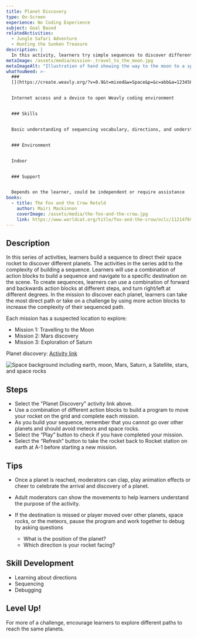 ```yaml
---
title: Planet Discovery
type: On-Screen
experience: No Coding Experience
subject: Goal Based
relatedActivities:
  - Jungle Safari Adventure
  - Hunting the Sunken Treasure
description: |
  In this activity, learners try simple sequences to discover different planets.
metaImage: /assets/media/mission-_travel_to_the_moon.jpg
metaImageAlt: "Illustration of hand showing the way to the moon to a space rocket. "
whatYouNeed: >-
  ###
  [](https://create.weavly.org/?v=0.9&t=mixed&w=Space&p=&c=abb&a=123456ABDabd)Tools


  Internet access and a device to open Weavly coding environment


  ### Skills


  Basic understanding of sequencing vocabulary, directions, and understanding of the selected coding environment


  ### Environment


  Indoor


  ### Support


  Depends on the learner, could be independent or require assistance
books:
  - title: The Fox and the Crow Retold
    author: Mairi Mackinnon
    coverImage: /assets/media/the-fox-and-the-crow.jpg
    link: https://www.worldcat.org/title/fox-and-the-crow/oclc/1121476998
---
```

## Description

In this series of activities, learners build a sequence to direct their space rocket to discover different planets. The activities in the series add to the complexity of building a sequence. Learners will use a combination of action blocks to build a sequence and navigate to a specific destination on the scene. To create sequences, learners can use a combination of forward and backwards action blocks at different steps, and turn right/left at different degrees. In the mission to discover each planet, learners can take the most direct path or take on a challenge by using more action blocks to increase the complexity of their sequenced path. 

Each mission has a suspected location to explore:

* Mission 1: Travelling to the Moon
* Mission 2: Mars discovery
* Mission 3: Exploration of Saturn

Planet discovery: [Activity link](https://create.weavly.org/?v=0.9&t=mixed&w=Space&p=&c=abb&a=123456ABDabd)

![Space background including earth, moon, Mars, Saturn, a Satellite, stars, and space rocks](/assets/media/space.svg "Space background")

## Steps

* Select the "Planet Discovery" activity link above.
* Use a combination of different action blocks to build a program to move your rocket on the grid and complete each mission.
* As you build your sequence, remember that you cannot go over other planets and should avoid meteors and space rocks.
* Select the “Play” button to check if you have completed your mission.
* Select the “Refresh” button to take the rocket back to Rocket station on earth at A-1 before starting a new mission.

## Tips

* Once a planet is reached, moderators can clap, play animation effects or cheer to celebrate the arrival and discovery of a planet.
* Adult moderators can show the movements to help learners understand the purpose of the activity. 
* If the destination is missed or player moved over other planets, space rocks, or the meteors, pause the program and work together to debug by asking questions

  * What is the position of the planet?
  * Which direction is your rocket facing?  

## Skill Development

* Learning about directions
* Sequencing
* Debugging

## Level Up!

For more of a challenge, encourage learners to explore different paths to reach the same planets.